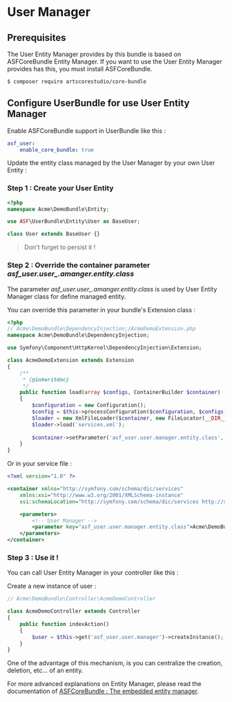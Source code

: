 # User Manager

## Prerequisites

The User Entity Manager provides by this bundle is based on ASFCoreBundle Entity Manager. If you want to use the User Entity Manager provides has this, you must install ASFCoreBundle.

```bash
$ composer require artscorestudio/core-bundle
```

## Configure UserBundle for use User Entity Manager

Enable ASFCoreBundle support in UserBundle like this :

```yaml
asf_user:
    enable_core_bundle: true
```

Update the entity class managed by the User Manager by your own User Entity :

### Step 1 : Create your User Entity

```php
<?php
namespace Acme\DemoBundle\Entity;

use ASF\UserBundle\Entity\User as BaseUser;

class User extends BaseUser {}
```

> Don't forget to persist it !

### Step 2 : Override the container parameter *asf_user.user_.amanger.entity.class*

The parameter *asf_user.user_.amanger.entity.class* is used by User Entity Manager class for define managed entity.

You can override this parameter in your bundle's Extension class :

```php
<?php
// Acme\DemoBundle\DependencyInjection;/AcmeDemoExtension.php
namespace Acme\DemoBundle\DependencyInjection; 

use Symfony\Component\HttpKernel\DependencyInjection\Extension;

class AcmeDemoExtension extends Extension
{
    /**
     * {@inheritdoc}
     */
    public function load(array $configs, ContainerBuilder $container)
    {
        $configuration = new Configuration();
	    $config = $this->processConfiguration($configuration, $configs);
	    $loader = new XmlFileLoader($container, new FileLocator(__DIR__ . '/../Resources/config'));
	    $loader->load('services.xml');
	    
	    $container->setParameter('asf_user.user.manager.entity.class', 'Acme\DemoBundle\Entity\User');
    }
}
```

Or in your service file :

```xml
<?xml version="1.0" ?>

<container xmlns="http://symfony.com/schema/dic/services"
    xmlns:xsi="http://www.w3.org/2001/XMLSchema-instance"
    xsi:schemaLocation="http://symfony.com/schema/dic/services http://symfony.com/schema/dic/services/services-1.0.xsd">

	<parameters>
    	<!-- User Manager -->
		<parameter key="asf_user.user.manager.entity.class">Acme\DemoBundle\Entity\User</parameter>
	</parameters>    
</container>
```

### Step 3 : Use it !

You can call User Entity Manager in your controller like this :

Create a new instance of user :
```php
// Acme\DemoBundle\Controller\AcmeDemoController

class AcmeDemoController extends Controller
{
    public function indexAction()
    {
        $user = $this->get('asf_user.user.manager')->createInstance();
    }
}
```

One of the advantage of this mechanism, is you can centralize the creation, deletion, etc... of an entity.

For more advanced explanations on Entity Manager, please read the documentation of [ASFCoreBundle : The embedded entity manager](https://github.com/artscorestudio/core-bundle/blob/master/Resources/doc/entity-manager.md).
